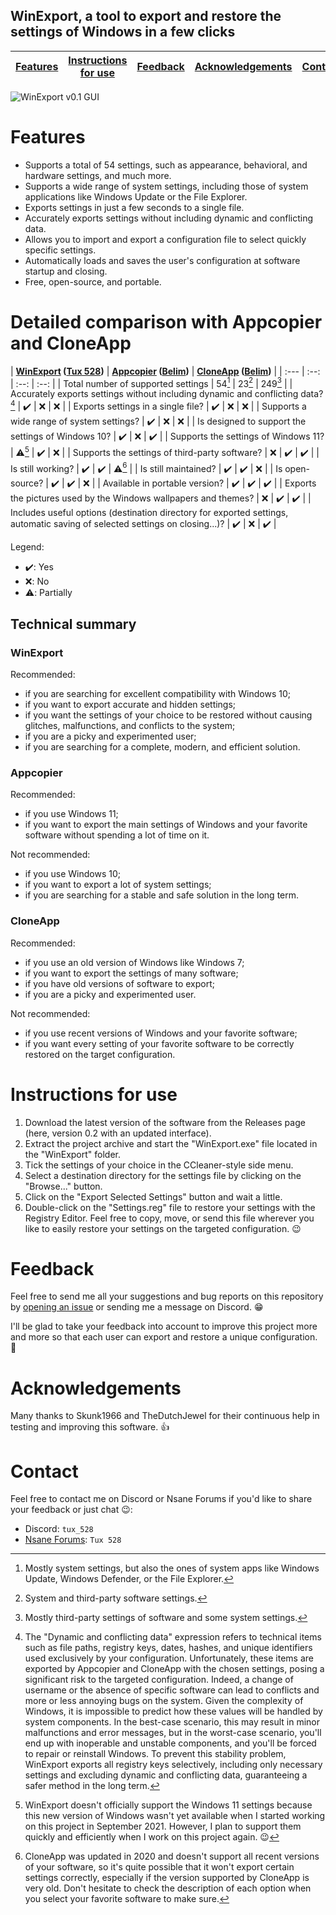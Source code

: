 ## WinExport, a tool to export and restore the settings of Windows in a few clicks

| [Features](#features) | [Instructions for use](#instructions-for-use) | [Feedback](#feedback) | [Acknowledgements](#acknowledgements) | [Contact](#contact) |
| :--: | :--: | :--: | :--: | :--: |

![WinExport v0.1 GUI](https://github.com/Tux528/WinExport/assets/155831438/d7cbe3d0-078c-411b-aab5-0736bc0e7d17)

# Features

- Supports a total of 54 settings, such as appearance, behavioral, and hardware settings, and much more.
- Supports a wide range of system settings, including those of system applications like Windows Update or the File Explorer.
- Exports settings in just a few seconds to a single file.
- Accurately exports settings without including dynamic and conflicting data.
- Allows you to import and export a configuration file to select quickly specific settings.
- Automatically loads and saves the user's configuration at software startup and closing.
- Free, open-source, and portable.

# Detailed comparison with Appcopier and CloneApp
| **[WinExport](https://github.com/Tux528/WinExport) ([Tux 528](https://github.com/Tux528))** | **[Appcopier](https://github.com/builtbybel/Appcopier) ([Belim](https://github.com/Belim))** | **[CloneApp](https://github.com/builtbybel/CloneApp) ([Belim](https://github.com/Belim))** |
| :--- | :--: | :--: | :--: |
| Total number of supported settings | 54[^1] | 23[^2] | 249[^3] |
| Accurately exports settings without including dynamic and conflicting data? [^4] | ✔️ | ❌ | ❌ |
| Exports settings in a single file? | ✔️ | ❌ | ❌ |
| Supports a wide range of system settings? | ✔️ | ❌ | ❌ |
| Is designed to support the settings of Windows 10? | ✔️ | ❌ | ✔️ |
| Supports the settings of Windows 11? | ⚠️[^5] | ✔️ | ❌ |
| Supports the settings of third-party software? | ❌ | ✔️ | ✔️ |
| Is still working? | ✔️ | ✔️ | ⚠️[^6] |
| Is still maintained? | ✔️ | ✔️ | ❌ |
| Is open-source? | ✔️ | ✔️ | ❌ |
| Available in portable version? | ✔️ | ✔️ | ✔️ |
| Exports the pictures used by the Windows wallpapers and themes? | ❌ | ✔️ | ✔️ |
| Includes useful options (destination directory for exported settings, automatic saving of selected settings on closing...)? | ✔️ | ❌ | ✔️ |

Legend:

- ✔️: Yes
- ❌: No
- ⚠️: Partially

[^1]: Mostly system settings, but also the ones of system apps like Windows Update, Windows Defender, or the File Explorer.

[^2]: System and third-party software settings.

[^3]: Mostly third-party settings of software and some system settings.

[^4]: The "Dynamic and conflicting data" expression refers to technical items such as file paths, registry keys, dates, hashes, and unique identifiers used exclusively by your configuration. Unfortunately, these items are exported by Appcopier and CloneApp with the chosen settings, posing a significant risk to the targeted configuration. Indeed, a change of username or the absence of specific software can lead to conflicts and more or less annoying bugs on the system. Given the complexity of Windows, it is impossible to predict how these values will be handled by system components. In the best-case scenario, this may result in minor malfunctions and error messages, but in the worst-case scenario, you'll end up with inoperable and unstable components, and you'll be forced to repair or reinstall Windows. To prevent this stability problem, WinExport exports all registry keys selectively, including only necessary settings and excluding dynamic and conflicting data, guaranteeing a safer method in the long term.

[^5]: WinExport doesn't officially support the Windows 11 settings because this new version of Windows wasn't yet available when I started working on this project in September 2021. However, I plan to support them quickly and efficiently when I work on this project again. 😉

[^6]: CloneApp was updated in 2020 and doesn't support all recent versions of your software, so it's quite possible that it won't export certain settings correctly, especially if the version supported by CloneApp is very old. Don't hesitate to check the description of each option when you select your favorite software to make sure.

## Technical summary

### WinExport

Recommended:

- if you are searching for excellent compatibility with Windows 10;
- if you want to export accurate and hidden settings;
- if you want the settings of your choice to be restored without causing glitches, malfunctions, and conflicts to the system;
- if you are a picky and experimented user;
- if you are searching for a complete, modern, and efficient solution.

### Appcopier

Recommended:

- if you use Windows 11;
- if you want to export the main settings of Windows and your favorite software without spending a lot of time on it.

Not recommended:

- if you use Windows 10;
- if you want to export a lot of system settings;
- if you are searching for a stable and safe solution in the long term.

### CloneApp

Recommended:

- if you use an old version of Windows like Windows 7;
- if you want to export the settings of many software;
- if you have old versions of software to export;
- if you are a picky and experimented user.

Not recommended:

- if you use recent versions of Windows and your favorite software;
- if you want every setting of your favorite software to be correctly restored on the target configuration.

# Instructions for use

1. Download the latest version of the software from the Releases page (here, version 0.2 with an updated interface).
2. Extract the project archive and start the "WinExport.exe" file located in the "WinExport" folder.
3. Tick the settings of your choice in the CCleaner-style side menu.
4. Select a destination directory for the settings file by clicking on the "Browse..." button.
5. Click on the "Export Selected Settings" button and wait a little.
6. Double-click on the "Settings.reg" file to restore your settings with the Registry Editor. Feel free to copy, move, or send this file wherever you like to easily restore your settings on the targeted configuration. 😉

# Feedback

Feel free to send me all your suggestions and bug reports on this repository by [opening an issue](https://github.com/Tux528/WinExport/issues/new/choose) or sending me a message on Discord. 😁

I'll be glad to take your feedback into account to improve this project more and more so that each user can export and restore a unique configuration. 🤝

# Acknowledgements

Many thanks to Skunk1966 and TheDutchJewel for their continuous help in testing and improving this software. 👍

# Contact

Feel free to contact me on Discord or Nsane Forums if you'd like to share your feedback or just chat 😉:

- Discord: `tux_528`
- [Nsane Forums](https://nsaneforums.com/profile/105674-tux-528/): `Tux 528`
